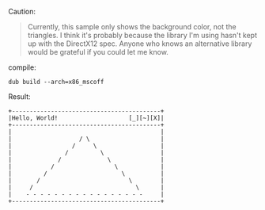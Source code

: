 
Caution:

> Currently, this sample only shows the background color, not the triangles.
> I think it's probably because the library I'm using hasn't kept up with the DirectX12 spec.
> Anyone who knows an alternative library would be grateful if you could let me know.

compile:
```
dub build --arch=x86_mscoff
```
Result:
```
+------------------------------------------+
|Hello, World!                    [_][~][X]|
+------------------------------------------+
|                                          |
|                   / \                    |
|                 /     \                  |
|               /         \                |
|             /             \              |
|           /                 \            |
|         /                     \          |
|       /                         \        |
|     /                             \      |
|    - - - - - - - - - - - - - - - - -     |
+------------------------------------------+
```